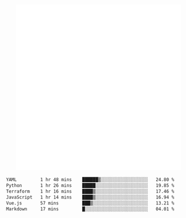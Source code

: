 <div align="center">
    <a href="https://konst.fish">
        <img src="https://raw.githubusercontent.com/konstfish/konstfish/master/fish.svg" alt="Logo" width="450"/>
    </a>
</div>

<!--START_SECTION:waka-->

```text
YAML         1 hr 48 mins    ██████▒░░░░░░░░░░░░░░░░░░   24.80 %
Python       1 hr 26 mins    █████░░░░░░░░░░░░░░░░░░░░   19.85 %
Terraform    1 hr 16 mins    ████▒░░░░░░░░░░░░░░░░░░░░   17.46 %
JavaScript   1 hr 14 mins    ████▒░░░░░░░░░░░░░░░░░░░░   16.94 %
Vue.js       57 mins         ███▒░░░░░░░░░░░░░░░░░░░░░   13.21 %
Markdown     17 mins         █░░░░░░░░░░░░░░░░░░░░░░░░   04.01 %
```

<!--END_SECTION:waka-->
